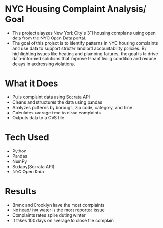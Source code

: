 # NYC Housing Complaint Analysis/ Goal
- This project alayzes New York City's 311 housing complains using open data from the NYC Open Data portal.
- The goal of this project is to identify patterns in NYC housing complaints and use data to support stricter landlord accountability policies. By highlighting issues like heating and plumbing failures, the goal is to drive data-informed solutions that improve tenant living condition and reduce delays in addressing violations.
# What it Does 
- Pulls complaint data using Socrata API
- Cleans and structures the data using pandas
- Analyzes patterns by borough, zip code, category, and time
- Calculates average time to close complaints
- Outputs data to a CVS file
# Tech Used
- Python
- Pandas
- NumPy
- Sodapy(Socrata API)
- NYC Open Data
# Results
- Bronx and Brooklyn have the most complaints
- No head/ hot water is the most reported issue
- Complaints rates spike duting winter
- It takes 100 days on average to close the complain
  

